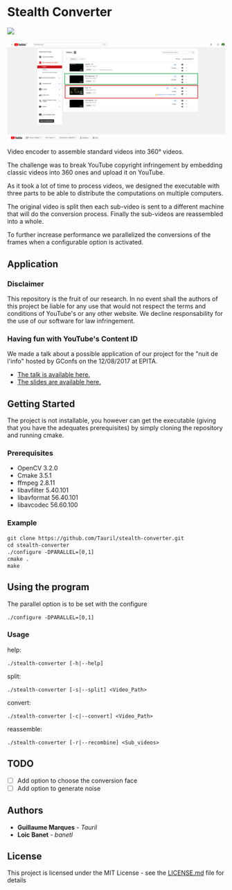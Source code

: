 # Stealth Converter

![](https://github.com/tauril/stealth-converter/blob/master/resources/matrix_bypassed.gif)

![](https://github.com/tauril/stealth-converter/blob/master/resources/blocked_vs_allowed.png)

Video encoder to assemble standard videos into 360° videos.

The challenge was to break YouTube copyright infringement by embedding classic
videos into 360 ones and upload it on YouTube.

As it took a lot of time to process videos, we designed the executable with
three parts to be able to distribute the computations on multiple computers.

The original video is split then each sub-video is sent to a different
machine that will do the conversion process. Finally the sub-videos are
reassembled into a whole.

To further increase performance we parallelized the conversions of the frames
when a configurable option is activated.

## Application

### Disclaimer

This repository is the fruit of our research.
In no event shall the authors of this project be liable for any use
that would not respect the terms and conditions of YouTube's or any
other website.
We decline responsability for the use of our software for law infringement.

### Having fun with YouTube's Content ID

We made a talk about a possible application of our project for the
"nuit de l'info" hosted by GConfs on the 12/08/2017 at EPITA.
* [The talk is available here.](https://youtu.be/Iv0XtzvmJqs?t=4h41m40s)
* [The slides are available here.](slides/slides.md)

## Getting Started

The project is not installable, you however can get the executable
(giving that you have the adequates prerequisites) by simply
cloning the repository and running cmake.

### Prerequisites

- OpenCV      3.2.0
- Cmake       3.5.1
- ffmpeg      2.8.11
- libavfilter 5.40.101
- libavformat 56.40.101
- libavcodec  56.60.100

### Example

```
git clone https://github.com/Tauril/stealth-converter.git
cd stealth-converter
./configure -DPARALLEL=[0,1]
cmake .
make
```

## Using the program

The parallel option is to be set with the configure

```
./configure -DPARALLEL=[0,1]
```

### Usage

help:
```
./stealth-converter [-h|--help]
```

split:
```
./stealth-converter [-s|--split] <Video_Path>
```

convert:
```
./stealth-converter [-c|--convert] <Video_Path>
```

reassemble:
```
./stealth-converter [-r|--recombine] <Sub_videos>
```

## TODO

* [ ] Add option to choose the conversion face
* [ ] Add option to generate noise

## Authors

* **Guillaume Marques** - *Tauril*
* **Loic Banet** - *banetl*

## License

This project is licensed under the MIT License - see the [LICENSE.md](LICENSE.md) file for details
